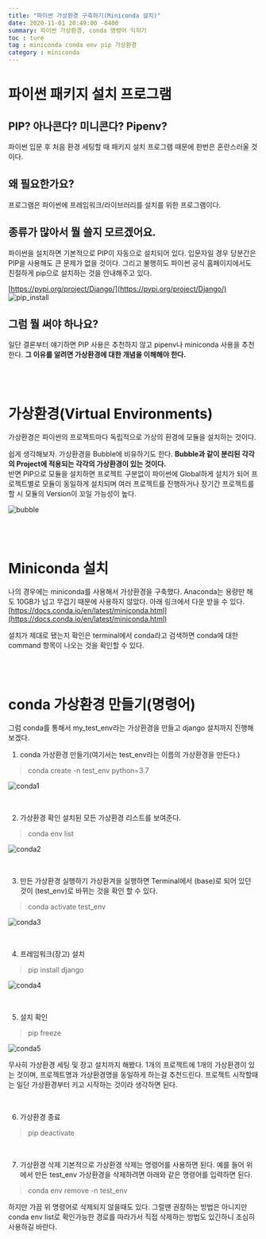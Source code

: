 ```yaml
---
title: "파이썬 가상환경 구축하기(Miniconda 설치)"
date: 2020-11-01 20:49:00 -0400
summary: 파이썬 가상환경, conda 명령어 익히기
toc : ture
tag : miniconda conda env pip 가상환경
category : miniconda
---
```


# 파이썬 패키지 설치 프로그램

## PIP? 아나콘다? 미니콘다? Pipenv?

파이썬 입문 후 처음 환경 세팅할 때 패키지 설치 프로그램 때문에 한번은 혼란스러울 것이다.

## 왜 필요한가요?
프로그램은 파이썬에 프레임워크/라이브러리를 설치를 위한 프로그램이다.

## 종류가 많아서 뭘 쓸지 모르겠어요.
파이썬을 설치하면 기본적으로 PIP이 자동으로 설치되어 있다. 입문자일 경우 당분간은 PIP을 사용해도 큰 문제가 없을 것이다. 그리고 불행히도 파이썬 공식 홈페이지에서도 친절하게 pip으로 설치하는 것을 안내해주고 있다.

[https://pypi.org/project/Django/](https://pypi.org/project/Django/)
![pip_install](https://i.ibb.co/Ltm287Z/pipinstall.png)


## 그럼 뭘 써야 하나요?
일단 결론부터 얘기하면 PIP 사용은 추천하지 않고 pipenv나 miniconda 사용을 추천한다. **그 이유를 알려면 가상환경에 대한 개념을 이해해야 한다.**

<br><br>

# 가상환경(Virtual Environments)
가상환경은 파이썬의 프로젝트마다 독립적으로 가상의 환경에 모듈을 설치하는 것이다.  

쉽게 생각해보자. 가상환경을 Bubble에 비유하기도 한다. **Bubble과 같이 분리된 각각의 Project에 적용되는 각각의 가상환경이 있는 것이다.**  
반면 PIP으로 모듈을 설치하면 프로젝트 구분없이 파이썬에 Global하게 설치가 되어 프로젝트별로 모듈이 동일하게 설치되며 여러 프로젝트를 진행하거나 장기간 프로젝트를 할 시 모듈의 Version이 꼬일 가능성이 높다.

![bubble](https://i.ibb.co/6mRWZN7/bubble.png)

<br><br>

# Miniconda 설치
나의 경우에는 miniconda를 사용해서 가상환경을 구축했다. Anaconda는 용량만 해도 10GB가 넘고 무겁기 때문에 사용하지 않았다. 아래 링크에서 다운 받을 수 있다.
[https://docs.conda.io/en/latest/miniconda.html](https://docs.conda.io/en/latest/miniconda.html)

설치가 제대로 됐는지 확인은 terminal에서 conda라고 검색하면 conda에 대한 command 항목이 나오는 것을 확인할 수 있다.

<br><br>

# conda 가상환경 만들기(명령어)

그럼 conda를 통해서 my_test_env라는 가상환경을 만들고 django 설치까지 진행해보겠다.

1) conda 가상환경 만들기(여기서는 test_env라는 이름의 가상환경을 만든다.)
> conda create -n test_env python=3.7

![conda1](https://i.ibb.co/h8y2kjc/move1.gif)

<br>

2) 가상환경 확인
설치된 모든 가상환경 리스트를 보여준다.
> conda env list

![conda2](https://i.ibb.co/T4kh9Wm/condaenvlist.png)

<br>

3) 만든 가상환경 실행하기
가상환겨을 실행하면 Terminal에서 (base)로 되어 있던 것이 (test_env)로 바뀌는 것을 확인 할 수 있다.
> conda activate test_env

![conda3](https://i.ibb.co/gWv10zx/condaactivatetestenv.png)

<br>

4) 프레임워크(장고) 설치
> pip install django

![conda4](https://i.ibb.co/TkGKRVh/pipinstalldjango.png)

<br>

5) 설치 확인
> pip freeze

![conda5](https://i.ibb.co/KKb9QCp/pipfreee.png)

무사히 가상환경 세팅 및 장고 설치까지 해봤다. 1개의 프로젝트에 1개의 가상환경이 있는 것이며, 프로젝트명과 가상환경명을 동일하게 하는걸 추천드린다. 프로젝트 시작할때는 일단 가상환경부터 키고 시작하는 것이라 생각하면 된다.

<br>

6) 가상환경 종료
> pip deactivate

<br>

7) 가상환경 삭제
기본적으로 가상환경 삭제는 명령어를 사용하면 된다.
예를 들어 위에서 만든 test_env 가상환경을 삭제하려면 아래와 같은 명령어를 입력하면 된다.
> conda env remove -n test_env

하지만 가끔 위 명령어로 삭제되지 않을때도 있다. 그럴땐 권장하는 방법은 아니지만 conda env list로 확인가능한 경로를 따라가서 직접 삭제하는 방법도 있긴하니 조심히 사용하길 바란다.